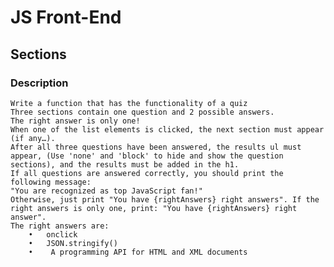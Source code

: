 # JS Front-End

## Sections

### Description

    Write a function that has the functionality of a quiz
    Three sections contain one question and 2 possible answers. 
    The right answer is only one! 
    When one of the list elements is clicked, the next section must appear (if any…).
    After all three questions have been answered, the results ul must appear, (Use 'none' and 'block' to hide and show the question sections), and the results must be added in the h1.
    If all questions are answered correctly, you should print the following message: 
    "You are recognized as top JavaScript fan!"
    Otherwise, just print "You have {rightAnswers} right answers". If the right answers is only one, print: "You have {rightAnswers} right answer".
    The right answers are: 
        •	onclick
        •	JSON.stringify() 
        •	 A programming API for HTML and XML documents
